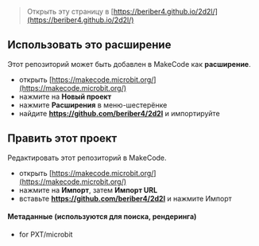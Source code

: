 
> Открыть эту страницу в [https://beriber4.github.io/2d2l/](https://beriber4.github.io/2d2l/)

## Использовать это расширение

Этот репозиторий может быть добавлен в MakeCode как **расширение**.

* открыть [https://makecode.microbit.org/](https://makecode.microbit.org/)
* нажмите на **Новый проект**
* нажмите **Расширения** в меню-шестерёнке
* найдите **https://github.com/beriber4/2d2l** и импортируйте

## Править этот проект

Редактировать этот репозиторий в MakeCode.

* открыть [https://makecode.microbit.org/](https://makecode.microbit.org/)
* нажмите на **Импорт**, затем **Импорт URL**
* вставьте **https://github.com/beriber4/2d2l** и нажмите Импорт

#### Метаданные (используются для поиска, рендеринга)

* for PXT/microbit
<script src="https://makecode.com/gh-pages-embed.js"></script><script>makeCodeRender("{{ site.makecode.home_url }}", "{{ site.github.owner_name }}/{{ site.github.repository_name }}");</script>
